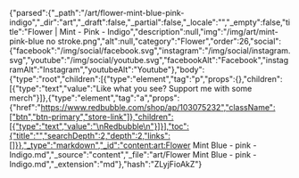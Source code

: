{"parsed":{"_path":"/art/flower-mint-blue-pink-indigo","_dir":"art","_draft":false,"_partial":false,"_locale":"","_empty":false,"title":"Flower | Mint - Pink - Indigo","description":null,"img":"/img/art/mint-pink-blue no stroke.png","alt":null,"category":"Flower","order":26,"social":{"facebook":"/img/social/facebook.svg","instagram":"/img/social/instagram.svg","youtube":"/img/social/youtube.svg","facebookAlt":"Facebook","instagramAlt":"Instagram","youtubeAlt":"Youtube"},"body":{"type":"root","children":[{"type":"element","tag":"p","props":{},"children":[{"type":"text","value":"Like what you see? Support me with some merch"}]},{"type":"element","tag":"a","props":{"href":"https://www.redbubble.com/shop/ap/103075232","className":["btn","btn-primary","store-link"]},"children":[{"type":"text","value":"\nRedbubble\n"}]}],"toc":{"title":"","searchDepth":2,"depth":2,"links":[]}},"_type":"markdown","_id":"content:art:Flower Mint Blue - pink - Indigo.md","_source":"content","_file":"art/Flower Mint Blue - pink - Indigo.md","_extension":"md"},"hash":"ZLyjFioAkZ"}